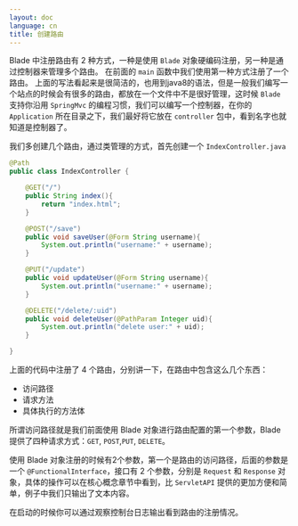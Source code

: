 ```yaml
---
layout: doc
language: cn
title: 创建路由
---
```


Blade 中注册路由有 2 种方式，一种是使用 `Blade` 对象硬编码注册，另一种是通过控制器来管理多个路由。
在前面的 `main` 函数中我们使用第一种方式注册了一个路由。
上面的写法看起来是很简洁的，也用到java8的语法，但是一般我们编写一个站点的时候会有很多的路由，都放在一个文件中不是很好管理，这时候 `Blade` 支持你沿用 `SpringMvc` 的编程习惯，我们可以编写一个控制器，在你的 `Application` 所在目录之下，我们最好将它放在 `controller` 包中，看到名字也就知道是控制器了。

我们多创建几个路由，通过类管理的方式，首先创建一个 `IndexController.java`

```java
@Path
public class IndexController {

    @GET("/")
    public String index(){
        return "index.html";
    }

    @POST("/save")
    public void saveUser(@Form String username){
        System.out.println("username:" + username);
    }

    @PUT("/update")
    public void updateUser(@Form String username){
        System.out.println("username:" + username);
    }

    @DELETE("/delete/:uid")
    public void deleteUser(@PathParam Integer uid){
        System.out.println("delete user:" + uid);
    }

}
```

上面的代码中注册了 4 个路由，分别讲一下，在路由中包含这么几个东西：

- 访问路径
- 请求方法
- 具体执行的方法体

所谓访问路径就是我们前面使用 Blade 对象进行路由配置的第一个参数，Blade 提供了四种请求方式：`GET`, `POST`,`PUT`, `DELETE`。

使用 Blade 对象注册的时候有2个参数，第一个是路由的访问路径，后面的参数是一个 `@FunctionalInterface`，接口有 2 个参数，分别是 `Request` 和 `Response` 对象，具体的操作可以在核心概念章节中看到，比 `ServletAPI` 提供的更加方便和简单，例子中我们只输出了文本内容。

在启动的时候你可以通过观察控制台日志输出看到路由的注册情况。


